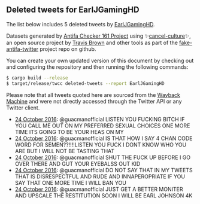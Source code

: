 ## Deleted tweets for EarlJGamingHD

The list below includes 5 deleted tweets by
[EarlJGamingHD](https://twitter.com/EarlJGamingHD).



Datasets generated by [Antifa Checker 161 Project](https://twitter.com/antifacheck161) using ✨[cancel-culture](https://github.com/travisbrown/cancel-culture)✨, an open source project by 
[Travis Brown](https://twitter.com/travisbrown) and other tools as part of the 
[fake-antifa-twitter](https://github.com/antifacheck161/fake-antifa-twitter) project repo on github.

You can create your own updated version of this document by checking out and configuring the
repository and then running the following commands:

```bash
$ cargo build --release
$ target/release/twcc deleted-tweets --report EarlJGamingHD
```

Please note that all tweets quoted here are sourced from the
[Wayback Machine](https://web.archive.org) and were not directly accessed through the Twitter API or
any Twitter client.

* [24 October 2016](https://web.archive.org/web/20170118091730/https://twitter.com/EarlJGamingHD/status/790501804505038848): @guacmanofficial  LISTEN YOU FUCKING BITCH IF YOU CALL ME OUT ON MY PREFERRED SEXUAL CHOICES ONE MORE TIME ITS GOING TO BE YOUR HEAS ON MY <!--790512072375214080-->
* [24 October 2016](https://web.archive.org/web/20170118091730/https://twitter.com/EarlJGamingHD/status/790501804505038848): @guacmanofficial  IS THAT HOW I SAY 4 CHAN CODE WORD FOR SEMEN??!!!!LISTEN YOU FUCK I DONT KNOW WHO YOU ARE BUT I WILL NOT BE TASTING THAT <!--790509729357238272-->
* [24 October 2016](https://web.archive.org/web/20170118091730/https://twitter.com/EarlJGamingHD/status/790501804505038848): @guacmanofficial  SHUT THE FUCK UP BEFORE I GO OVER THERE AND GUT YOUR EYEBALSS OUT KID <!--790507193665585153-->
* [24 October 2016](https://web.archive.org/web/20170118091730/https://twitter.com/EarlJGamingHD/status/790501804505038848): @guacmanofficial  DO NOT SAY THAT IN MY TWEETS THAT IS DISRESPECTFUL AND RUDE AND INNAPEROPRIATE IF YOU SAY THAT ONE MORE TIME I WILL BAN YOU <!--790505587733782528-->
* [24 October 2016](https://web.archive.org/web/20170118091730/https://twitter.com/EarlJGamingHD/status/790501804505038848): @guacmanofficial  JUST GET A BETTER MONITER AND UPSCALE THE RESTITUTION SOON I WILL BE EARL JOHNSON 4K <!--790501804505038848-->
